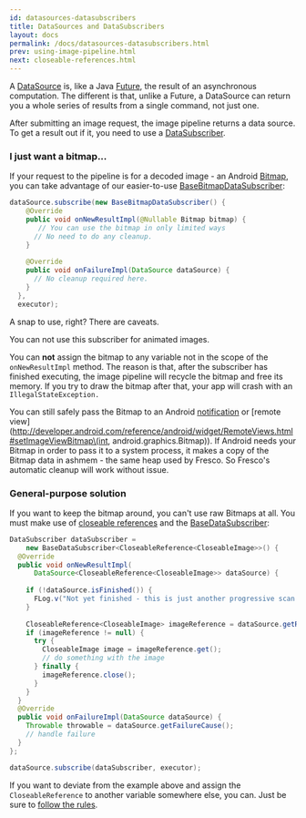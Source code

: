 ```yaml
---
id: datasources-datasubscribers
title: DataSources and DataSubscribers
layout: docs
permalink: /docs/datasources-datasubscribers.html
prev: using-image-pipeline.html
next: closeable-references.html
---
```


A [DataSource](../javadoc/reference/com/facebook/datasource/DataSource.html) is, like a Java [Future](http://developer.android.com/reference/java/util/concurrent/Future.html), the result of an asynchronous computation. The different is that, unlike a Future, a DataSource can return you a whole series of results from a single command, not just one.

After submitting an image request, the image pipeline returns a data source. To get a result out if it, you need to use a [DataSubscriber](../javadoc/reference/com/facebook/datasource/DataSubscriber.html).

### I just want a bitmap...

If your request to the pipeline is for a decoded image - an Android [Bitmap](http://developer.android.com/reference/android/graphics/Bitmap.html), you can take advantage of our easier-to-use [BaseBitmapDataSubscriber](../javadoc/reference/com/facebook/imagepipeline/datasource/BaseBitmapDataSubscriber):

```java
dataSource.subscribe(new BaseBitmapDataSubscriber() {
    @Override
    public void onNewResultImpl(@Nullable Bitmap bitmap) {
	   // You can use the bitmap in only limited ways
      // No need to do any cleanup.
    }
 
    @Override
    public void onFailureImpl(DataSource dataSource) {
      // No cleanup required here.
    }
  },
  executor);
```

A snap to use, right? There are caveats.

You can not use this subscriber for animated images.

You can **not** assign the bitmap to any variable not in the scope of the `onNewResultImpl` method. The reason is that, after the subscriber has finished executing, the image pipeline will recycle the bitmap and free its memory. If you try to draw the bitmap after that, your app will crash with an `IllegalStateException.`

You can still safely pass the Bitmap to an Android [notification](https://developer.android.com/reference/android/support/v4/app/NotificationCompat.Builder.html#setLargeIcon\(android.graphics.Bitmap\)) or [remote view](http://developer.android.com/reference/android/widget/RemoteViews.html#setImageViewBitmap\(int, android.graphics.Bitmap\)). If Android needs your Bitmap in order to pass it to a system process, it makes a copy of the Bitmap data in ashmem - the same heap used by Fresco. So Fresco's automatic cleanup will work without issue.

### General-purpose solution

If you want to keep the bitmap around, you can't use raw Bitmaps at all. You must make use of [closeable references](closeable-references.html) and the [BaseDataSubscriber](../javadoc/reference/com/facebook/datasource/BaseDataSubscriber.html):

```java
DataSubscriber dataSubscriber =
    new BaseDataSubscriber<CloseableReference<CloseableImage>>() {
  @Override
  public void onNewResultImpl(
      DataSource<CloseableReference<CloseableImage>> dataSource) {
      
    if (!dataSource.isFinished()) {
      FLog.v("Not yet finished - this is just another progressive scan.");
    }  
      
    CloseableReference<CloseableImage> imageReference = dataSource.getResult();
    if (imageReference != null) {
      try {
        CloseableImage image = imageReference.get();
        // do something with the image
      } finally {
        imageReference.close();
      }
    }
  }
  @Override
  public void onFailureImpl(DataSource dataSource) {
    Throwable throwable = dataSource.getFailureCause();
    // handle failure
  }
};

dataSource.subscribe(dataSubscriber, executor);
```

If you want to deviate from the example above and assign the `CloseableReference` to another variable somewhere else, you can. Just be sure to [follow the rules](closeable-references.html).

